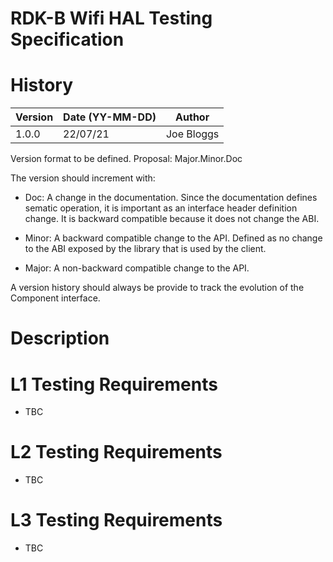# RDK-B Wifi HAL Testing Specification

# History

|Version|Date (YY-MM-DD)|Author|
|-------|-----|-----|
|1.0.0| 22/07/21 |Joe Bloggs|
 
Version format to be defined. Proposal: Major.Minor.Doc

The version should increment with:

  * Doc: A change in the documentation. Since the documentation defines sematic operation, it is important as an interface header definition change. It is backward compatible because it does not change the ABI.

  * Minor: A backward compatible change to the API. Defined as no change to the ABI exposed by the library that is used by the client.

  * Major: A non-backward compatible change to the API.

A version history should always be provide to track the evolution of the
Component interface.

# Description

# L1 Testing Requirements

- TBC

# L2 Testing Requirements

- TBC

# L3 Testing Requirements

- TBC


